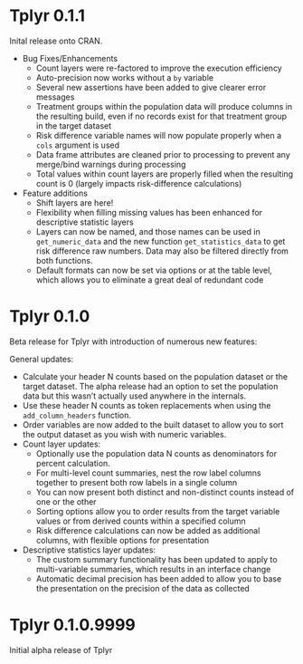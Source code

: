 # Tplyr 0.1.1

Inital release onto CRAN.

- Bug Fixes/Enhancements
  - Count layers were re-factored to improve the execution efficiency
  - Auto-precision now works without a `by` variable
  - Several new assertions have been added to give clearer error messages
  - Treatment groups within the population data will produce columns in the resulting build, even if no records exist for that treatment group in the target dataset
  - Risk difference variable names will now populate properly when a `cols` argument is used
  - Data frame attributes are cleaned prior to processing to prevent any merge/bind warnings during processing
  - Total values within count layers are properly filled when the resulting count is 0 (largely impacts risk-difference calculations)
- Feature additions
  - Shift layers are here! 
  - Flexibility when filling missing values has been enhanced for descriptive statistic layers
  - Layers can now be named, and those names can be used in `get_numeric_data` and the new function `get_statistics_data` to get risk difference raw numbers. Data may also be filtered directly from both functions. 
  - Default formats can now be set via options or at the table level, which allows you to eliminate a great deal of redundant code

# Tplyr 0.1.0

Beta release for Tplyr with introduction of numerous new features:

General updates:
  - Calculate your header N counts based on
the population dataset or the target dataset. The alpha release had an
option to set the population data but this wasn’t actually used anywhere
in the internals.
  - Use these header N counts as token replacements when
using the `add_column_headers` function.
  - Order variables are now added
to the built dataset to allow you to sort the output dataset as you wish
with numeric variables.
- Count layer updates:
  - Optionally use the
population data N counts as denominators for percent calculation.
  - For multi-level count summaries, nest the row label columns together to
present both row labels in a single column
  - You can now present both distinct and non-distinct counts instead of one or
the other
  - Sorting options allow you to order results from the target variable values or
from derived counts within a specified column
  - Risk difference calculations can now be added as additional columns, with
flexible options for presentation
- Descriptive statistics layer updates:
  - The custom summary functionality has
been updated to apply to multi-variable summaries, which results in an interface
change
  - Automatic decimal precision has been added to allow you to base the
presentation on the precision of the data as collected

# Tplyr 0.1.0.9999

Initial alpha release of Tplyr

